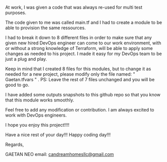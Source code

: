 At work, I was given a code that was always re-used for multi test purposes. 

The code given to me was called main.tf and I had to create a module to be able to provision the same ressources.

I had to break it down to 8 different files in order to make sure that any given new hired DevOps engineer can come to our work environment, with or without a strong knowledge of Terraform, will be able to apply some changes as needed to his project. I made it easy for my DevOps team to be just a plug and play.

Keep in mind that I created 8 files for this modules, but to change it as needed for a new project, please modify only the file named: " Gaetan.tfvars " . 
PS: Leave the rest of 7 files unchanged and you will be good to go.

I have added some outputs snapshots to this github repo so that you know that this module works smoothly.

Feel free to add any modification or contribution. 
I am always excited to work with DevOps engineers.

I hope you enjoy this project!!!!

Have a nice rest of your day!!!
Happy coding day!!!

Regards, 

GAETAN NEO
email: candreamhomesllc@gmail.com



